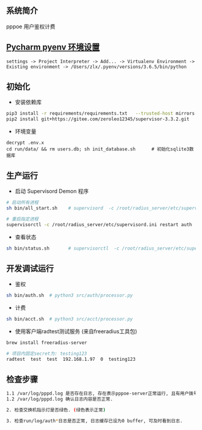 ## 系统简介
pppoe 用户鉴权计费


## [Pycharm pyenv 环境设置](https://stackoverflow.com/questions/41129504/pycharm-with-pyenv)
```
settings -> Project Interpreter -> Add... -> Virtualenv Environment -> Existing environment -> /Users/zlx/.pyenv/versions/3.6.5/bin/python
```


## 初始化

- 安装依赖库
``` bash
pip3 install -r requirements/requirements.txt   --trusted-host mirrors.aliyun.com --index-url http://mirrors.aliyun.com/pypi/simple
pip2 install git+https://gitee.com/zeroleo12345/supervisor-3.3.2.git        # 安装supervisor
```

- 环境变量
```
decrypt .env.x
cd run/data/ && rm users.db; sh init_database.sh      # 初始化sqlite3数据库
```


## 生产运行
- 启动 Supervisord Demon 程序
``` bash
# 启动所有进程
sh bin/all_start.sh    # supervisord  -c /root/radius_server/etc/supervisord.ini

# 重启指定进程
supervisorctl -c /root/radius_server/etc/supervisord.ini restart auth
```


- 查看状态
``` bash
sh bin/status.sh       # supervisorctl  -c /root/radius_server/etc/supervisord.ini status
```


## 开发调试运行
- 鉴权
``` bash
sh bin/auth.sh  # python3 src/auth/processor.py
```


- 计费
``` bash
sh bin/acct.sh  # python3 src/acct/processor.py
```


- 使用客户端radtest测试服务 (来自freeradius工具包)
``` bash
brew install freeradius-server

# 项目内固定secret为: testing123
radtest  test  test  192.168.1.97  0  testing123
```


## 检查步骤
``` bash
1.1 /var/log/pppd.log 是否存在日志, 存在表示pppoe-server正常运行, 且有用户拨号.
1.2 /var/log/pppd.log 确认日志内容是否正常.

2. 检查交换机指示灯是否绿色. (绿色表示正常)

3. 检查run/log/auth*日志是否正常, 日志缓存已设为0 buffer, 可及时看到日志.
```

